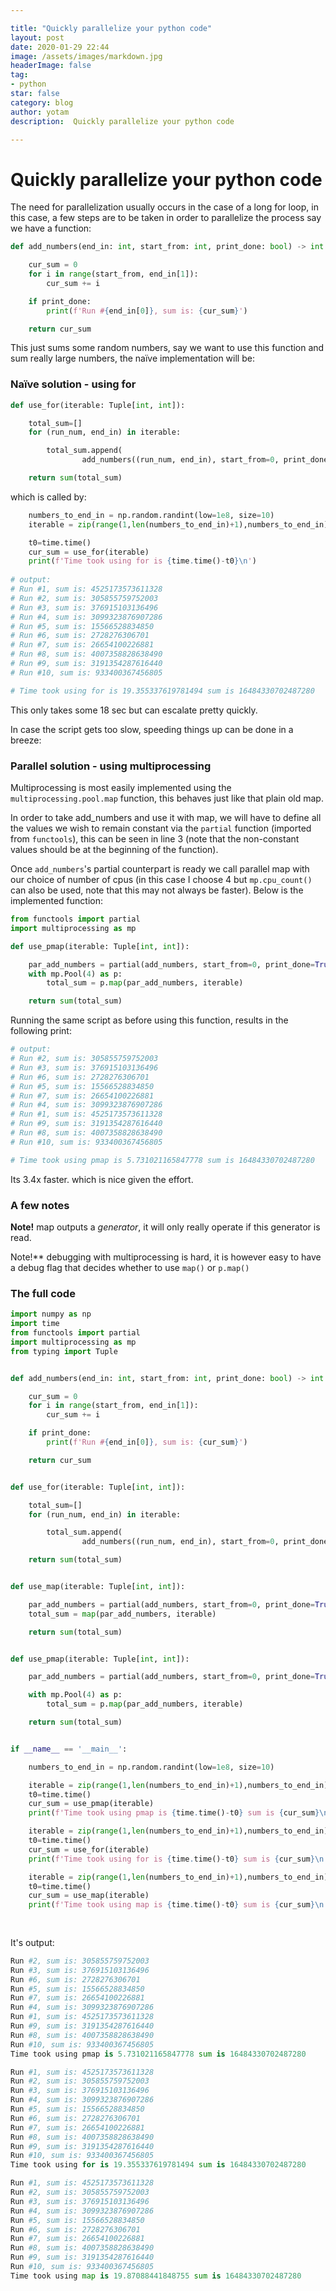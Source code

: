 ```yaml
---

title: "Quickly parallelize your python code"
layout: post
date: 2020-01-29 22:44
image: /assets/images/markdown.jpg
headerImage: false
tag:
- python
star: false
category: blog
author: yotam
description:  Quickly parallelize your python code

---
```


# Quickly parallelize your python code

The need for parallelization usually occurs in the case of a long for loop, in this case, a few steps are to be taken in order to parallelize the process say we have a function:

```python
def add_numbers(end_in: int, start_from: int, print_done: bool) -> int:

    cur_sum = 0
    for i in range(start_from, end_in[1]):
        cur_sum += i

    if print_done:
        print(f'Run #{end_in[0]}, sum is: {cur_sum}')

    return cur_sum
```

This just sums some random numbers, say we want to use this function and sum really large numbers, the naïve implementation will be: 

### Naïve solution  - using for

```python
def use_for(iterable: Tuple[int, int]):

    total_sum=[]
    for (run_num, end_in) in iterable:

        total_sum.append(
                add_numbers((run_num, end_in), start_from=0, print_done=True))

    return sum(total_sum)
```

which is called by:

```python
    numbers_to_end_in = np.random.randint(low=1e8, size=10)
    iterable = zip(range(1,len(numbers_to_end_in)+1),numbers_to_end_in)

    t0=time.time()
    cur_sum = use_for(iterable)
    print(f'Time took using for is {time.time()-t0}\n')
    
# output: 
# Run #1, sum is: 4525173573611328
# Run #2, sum is: 305855759752003
# Run #3, sum is: 376915103136496
# Run #4, sum is: 3099323876907286
# Run #5, sum is: 15566528834850
# Run #6, sum is: 2728276306701
# Run #7, sum is: 26654100226881
# Run #8, sum is: 4007358828638490
# Run #9, sum is: 3191354287616440
# Run #10, sum is: 933400367456805

# Time took using for is 19.355337619781494 sum is 16484330702487280
```

This only takes some 18 sec but can escalate pretty quickly.

In case the script gets too slow, speeding things up can be done in a breeze:

### Parallel solution - using multiprocessing

Multiprocessing is most easily implemented using the `multiprocessing.pool.map` function, this behaves just like that plain old map.  

In order to take add_numbers and use it with map, we will have to define all the values we wish to remain constant via the `partial` function (imported from `functools`), this can be seen in line 3 (note that the non-constant values should be at the beginning of the function).

Once `add_numbers`'s partial counterpart is ready we call parallel map with our choice of number of cpus (in this case I choose 4 but `mp.cpu_count()` can also be used, note that this may not always be faster). Below is the implemented function:

```python
from functools import partial
import multiprocessing as mp

def use_pmap(iterable: Tuple[int, int]):

    par_add_numbers = partial(add_numbers, start_from=0, print_done=True)
    with mp.Pool(4) as p:
        total_sum = p.map(par_add_numbers, iterable)

    return sum(total_sum)
```

Running the same script as before using this function, results in the following print:

```python
# output: 
# Run #2, sum is: 305855759752003
# Run #3, sum is: 376915103136496
# Run #6, sum is: 2728276306701
# Run #5, sum is: 15566528834850
# Run #7, sum is: 26654100226881
# Run #4, sum is: 3099323876907286
# Run #1, sum is: 4525173573611328
# Run #9, sum is: 3191354287616440
# Run #8, sum is: 4007358828638490
# Run #10, sum is: 933400367456805

# Time took using pmap is 5.731021165847778 sum is 16484330702487280
```

Its 3.4x faster. which is nice given the effort.

### A few notes

**Note!** map outputs a *generator*, it will only really operate if this generator is read.

Note!** debugging with multiprocessing is hard, it is however easy to have a debug flag that decides whether to use `map()` or `p.map()` 

### The full code

```python
import numpy as np
import time
from functools import partial
import multiprocessing as mp
from typing import Tuple


def add_numbers(end_in: int, start_from: int, print_done: bool) -> int:

    cur_sum = 0
    for i in range(start_from, end_in[1]):
        cur_sum += i

    if print_done:
        print(f'Run #{end_in[0]}, sum is: {cur_sum}')

    return cur_sum


def use_for(iterable: Tuple[int, int]):

    total_sum=[]
    for (run_num, end_in) in iterable:

        total_sum.append(
                add_numbers((run_num, end_in), start_from=0, print_done=True))

    return sum(total_sum)


def use_map(iterable: Tuple[int, int]):

    par_add_numbers = partial(add_numbers, start_from=0, print_done=True)
    total_sum = map(par_add_numbers, iterable)

    return sum(total_sum)


def use_pmap(iterable: Tuple[int, int]):

    par_add_numbers = partial(add_numbers, start_from=0, print_done=True)

    with mp.Pool(4) as p:
        total_sum = p.map(par_add_numbers, iterable)

    return sum(total_sum)


if __name__ == '__main__':

    numbers_to_end_in = np.random.randint(low=1e8, size=10)

    iterable = zip(range(1,len(numbers_to_end_in)+1),numbers_to_end_in)
    t0=time.time()
    cur_sum = use_pmap(iterable)
    print(f'Time took using pmap is {time.time()-t0} sum is {cur_sum}\n')

    iterable = zip(range(1,len(numbers_to_end_in)+1),numbers_to_end_in)
    t0=time.time()
    cur_sum = use_for(iterable)
    print(f'Time took using for is {time.time()-t0} sum is {cur_sum}\n')

    iterable = zip(range(1,len(numbers_to_end_in)+1),numbers_to_end_in)
    t0=time.time()
    cur_sum = use_map(iterable)
    print(f'Time took using map is {time.time()-t0} sum is {cur_sum}\n')
    
   
```

It's output:

```python
Run #2, sum is: 305855759752003
Run #3, sum is: 376915103136496
Run #6, sum is: 2728276306701
Run #5, sum is: 15566528834850
Run #7, sum is: 26654100226881
Run #4, sum is: 3099323876907286
Run #1, sum is: 4525173573611328
Run #9, sum is: 3191354287616440
Run #8, sum is: 4007358828638490
Run #10, sum is: 933400367456805
Time took using pmap is 5.731021165847778 sum is 16484330702487280

Run #1, sum is: 4525173573611328
Run #2, sum is: 305855759752003
Run #3, sum is: 376915103136496
Run #4, sum is: 3099323876907286
Run #5, sum is: 15566528834850
Run #6, sum is: 2728276306701
Run #7, sum is: 26654100226881
Run #8, sum is: 4007358828638490
Run #9, sum is: 3191354287616440
Run #10, sum is: 933400367456805
Time took using for is 19.355337619781494 sum is 16484330702487280

Run #1, sum is: 4525173573611328
Run #2, sum is: 305855759752003
Run #3, sum is: 376915103136496
Run #4, sum is: 3099323876907286
Run #5, sum is: 15566528834850
Run #6, sum is: 2728276306701
Run #7, sum is: 26654100226881
Run #8, sum is: 4007358828638490
Run #9, sum is: 3191354287616440
Run #10, sum is: 933400367456805
Time took using map is 19.87088441848755 sum is 16484330702487280

```

